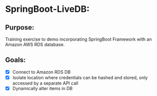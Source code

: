 # **SpringBoot-LiveDB:**

## **Purpose:**
Training exercise to demo incorporating SpringBoot Framework with an Amazon AWS RDS database. 

## **Goals:**
- [x] Connect to Amazon RDS DB
- [x] Isolate location where credentials can be hashed and stored, only accessed by a separate API call 
- [x] Dynamically alter items in DB
